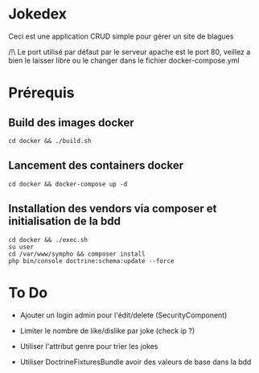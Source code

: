 # Jokedex

Ceci est une application CRUD simple pour gérer un site de blagues

/!\ Le port utilisé par défaut par le serveur apache est le port 80, veillez a bien le laisser libre ou le changer dans le fichier docker-compose.yml

# Prérequis

## Build des images docker

```
cd docker && ./build.sh
```


## Lancement des containers docker

```
cd docker && docker-compose up -d
```

## Installation des vendors via composer et initialisation de la bdd


```
cd docker && ./exec.sh
su user
cd /var/www/sympho && composer install
php bin/console doctrine:schema:update --force
```

# To Do

* Ajouter un login admin pour l'édit/delete (SecurityComponent)

* Limiter le nombre de like/dislike par joke (check ip ?)

* Utiliser l'attribut genre pour trier les jokes

* Utiliser DoctrineFixturesBundle avoir des valeurs de base dans la bdd
